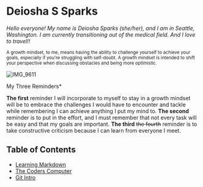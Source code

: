# Deiosha S Sparks

*Hello everyone! My name is Deiosha Sparks (she/her), and I am in Seattle, Washington. I am currently transitioning out of the medical field. And I love to travel!!*

<sub> A growth mindset, to me, means having the ability to challenge yourself to achieve your goals, especially if you're struggling with self-doubt. A growth mindset is intended to shift your perspective when discussing obstacles and being more optimistic.</sub>

![IMG_9611](https://user-images.githubusercontent.com/113928893/191133278-0ac6d516-273a-472d-ad94-eb347c200564.JPG)

My Three Reminders*

**The first** reminder I will incorporate to myself to stay in a growth mindset will be to embrace the challenges I would have to encounter and tackle while remembering I can achieve anything I put my mind to. **The second** reminder is to put in the effort, and I must remember that not every task will be easy and that my goals are important. **The third** ~~the fourth~~ reminder is to take constructive criticism because I can learn from everyone I meet.

## Table of Contents

* [Learning Markdown](102/Class1.md)
* [The Coders Computer](102/Class2.md)
* [Git Intro](102/Class4.md)

